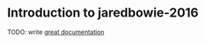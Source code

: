 # Introduction to jaredbowie-2016

TODO: write [great documentation](http://jacobian.org/writing/what-to-write/)
